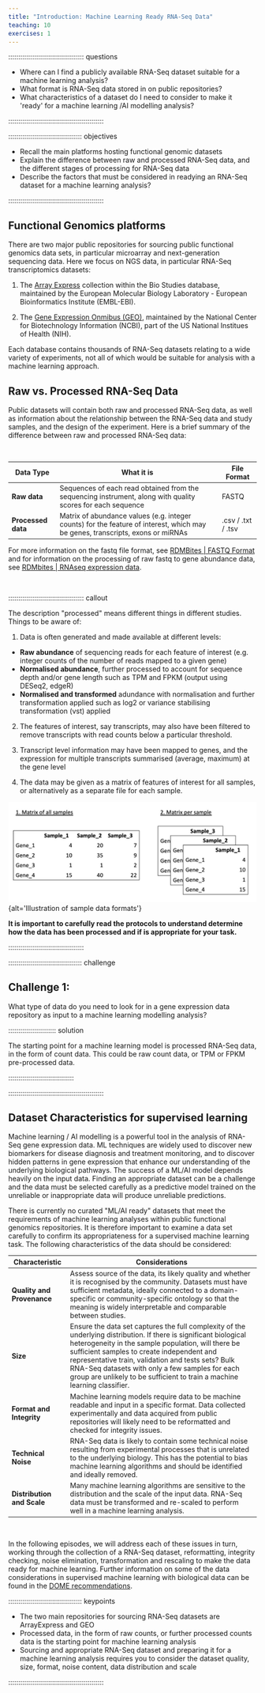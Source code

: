 ```yaml
---
title: "Introduction: Machine Learning Ready RNA-Seq Data"
teaching: 10
exercises: 1
---
```


:::::::::::::::::::::::::::::::::::::: questions 

- Where can I find a publicly available RNA-Seq dataset suitable for a machine learning analysis?
- What format is RNA-Seq data stored in on public repositories?
- What characteristics of a dataset do I need to consider to make it 'ready' for a machine learning /AI modelling analysis?

::::::::::::::::::::::::::::::::::::::::::::::::

::::::::::::::::::::::::::::::::::::: objectives

- Recall the main platforms hosting functional genomic datasets
- Explain the difference between raw and processed RNA-Seq data, and the different stages of processing for RNA-Seq data
- Describe the factors that must be considered in readying an RNA-Seq dataset for a machine learning analysis?

::::::::::::::::::::::::::::::::::::::::::::::::


## Functional Genomics platforms

There are two major public repositories for sourcing public functional genomics data sets, in particular microarray and next-generation sequencing data. Here we focus on NGS data, in particular RNA-Seq transcriptomics datasets:

1. The [Array Express](https://www.ebi.ac.uk/biostudies/arrayexpress/studies) collection within the Bio Studies database, maintained by the European Molecular Biology Laboratory - European Bioinformatics Institute (EMBL-EBI).  

2. The [Gene Expression Onmibus (GEO)](https://www.ncbi.nlm.nih.gov/geo/), maintained by the National Center for Biotechnology Information (NCBI), part of the US National Institues of Health (NIH). 

Each database contains thousands of RNA-Seq datasets relating to a wide variety of experiments, not all of which would be suitable for analysis with a machine learning approach.


## Raw vs. Processed RNA-Seq Data

Public datasets will contain both raw and processed RNA-Seq data, as well as information about the relationship between the RNA-Seq data and study samples, and the design of the experiment. Here is a brief summary of the difference between raw and processed RNA-Seq data:

<br>

Data Type         | What it is | File Format
--                 | --------     | --
**Raw data**      |  Sequences of each read obtained from the sequencing instrument, along with quality scores for each sequence | FASTQ
**Processed data**|  Matrix of abundance values (e.g. integer counts) for the feature of interest, which may be genes, transcripts, exons or miRNAs | .csv / .txt / .tsv 

For more information on the fastq file format, see [RDMBites | FASTQ Format](https://www.youtube.com/watch?v=tO2H3zuBouw) and for information on the processing of raw fastq to gene abundance data, see [RDMbites | RNAseq expression data](https://www.youtube.com/watch?v=3Pe9xcGF_Wo).

<br>

:::::::::::::::::::::::::::::::::::::: callout

The description "processed" means different things in different studies. Things to be aware of:

1. Data is often generated and made available at different levels:

* **Raw abundance** of sequencing reads for each feature of interest (e.g. integer counts of the number of reads mapped to a given gene)
* **Normalised abundance**, further processed to account for sequence depth and/or gene length such as TPM and FPKM (output using DESeq2, edgeR)
* **Normalised and transformed** adundance with normalisation and further transformation applied such as log2 or variance stabilising transformation (vst) applied

2. The features of interest, say transcripts, may also have been filtered to remove transcripts with read counts below a particular threshold.

3. Transcript level information may have been mapped to genes, and the expression for multiple transcripts summarised (average, maximum) at the gene level

4. The data may be given as a matrix of features of interest for all samples, or alternatively as a separate file for each sample.

![Dataset Formats](fig/samples_matrix.jpg){alt='Illustration of sample data formats'}

**It is important to carefully read the protocols to understand determine how the data has been processed and if is appropriate for your task.**

:::::::::::::::::::::::::::::::::::::: 


::::::::::::::::::::::::::::::::::::: challenge 

## Challenge 1:

What type of data do you need to look for in a gene expression data repository as input to a machine learning modelling analysis?

:::::::::::::::::::::::: solution 

The starting point for a machine learning model is processed RNA-Seq data, in the form of count data. This could be raw count data, or TPM or FPKM pre-processed data.

:::::::::::::::::::::::::::::::::

::::::::::::::::::::::::::::::::::::::::::::::::


## Dataset Characteristics for supervised learning

Machine learning / AI modelling is a powerful tool in the analysis of RNA-Seq gene expression data. ML techniques are widely used to discover new biomarkers for disease diagnosis and treatment monitoring, and to discover hidden patterns in gene expression that enhance our understanding of the underlying biological pathways. The success of a ML/AI model depends heavily on the input data. Finding an appropriate dataset can be a challenge and the data must be selected carefully as a predictive model trained on the unreliable or inappropriate data will produce unreliable predictions.

There is currently no curated "ML/AI ready" datasets that meet the requirements of machine learning analyses within public functional genomics repositories. It is therefore important to examine a data set carefully to confirm its appropriateness for a supervised machine learning task. The following characteristics of the data should be considered:


Characteristic | Considerations
--- | ---------
**Quality and Provenance** |  Assess source of the data, its likely quality and whether it is recognised by the community. Datasets must have sufficient metadata, ideally connected to a domain-specific or community-specific ontology so that the meaning is widely interpretable and comparable between studies.
**Size**| Ensure the data set captures the full complexity of the underlying distribution. If there is significant biological heterogeneity in the sample population, will there be sufficient samples to create independent and representative train, validation and tests sets? Bulk RNA-Seq datasets with only a few samples for each group are unlikely to be sufficient to train a machine learning classifier.
**Format and Integrity** | Machine learning models require data to be machine readable and input in a specific format. Data collected experimentally and data acquired from public repositories will likely need to be reformatted and checked for integrity issues.
**Technical Noise** | RNA-Seq data is likely to contain some technical noise resulting from experimental processes that is unrelated to the underlying biology. This has the potential to bias machine learning algorithms and should be identified and ideally removed.
**Distribution and Scale** | Many machine learning algorithms are sensitive to the distribution and the scale of the input data. RNA-Seq data must be transformed and re-scaled to perform well in a machine learning analysis.

<br>

In the following episodes, we will address each of these issues in turn, working through the collection of a RNA-Seq dataset, reformatting, integrity checking, noise elimination, transformation and rescaling to make the data ready for machine learning. Further information on some of the data considerations in supervised machine learning with biological data can be found in the [DOME recommendations](https://www.nature.com/articles/s41592-021-01205-4).




::::::::::::::::::::::::::::::::::::: keypoints 


- The two main repositories for sourcing RNA-Seq datasets are ArrayExpress and GEO
- Processed data, in the form of raw counts, or further processed counts data is the starting point for machine learning analysis
- Sourcing and appropriate RNA-Seq dataset and preparing it for a machine learning analysis requires you to consider the dataset quality, size, format, noise content, data distribution and scale

::::::::::::::::::::::::::::::::::::::::::::::::
